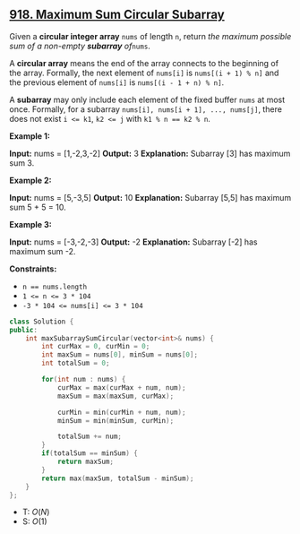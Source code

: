 ## [918\. Maximum Sum Circular Subarray](https://leetcode.com/problems/maximum-sum-circular-subarray/)

Given a **circular integer array** `nums` of length `n`, return _the maximum possible sum of a non-empty **subarray** of_`nums`.

A **circular array** means the end of the array connects to the beginning of the array. Formally, the next element of `nums[i]` is `nums[(i + 1) % n]` and the previous element of `nums[i]` is `nums[(i - 1 + n) % n]`.

A **subarray** may only include each element of the fixed buffer `nums` at most once. Formally, for a subarray `nums[i], nums[i + 1], ..., nums[j]`, there does not exist `i <= k1`, `k2 <= j` with `k1 % n == k2 % n`.

**Example 1:**

**Input:** nums = \[1,-2,3,-2\]
**Output:** 3
**Explanation:** Subarray \[3\] has maximum sum 3.

**Example 2:**

**Input:** nums = \[5,-3,5\]
**Output:** 10
**Explanation:** Subarray \[5,5\] has maximum sum 5 + 5 = 10.

**Example 3:**

**Input:** nums = \[-3,-2,-3\]
**Output:** -2
**Explanation:** Subarray \[-2\] has maximum sum -2.

**Constraints:**

- `n == nums.length`
- `1 <= n <= 3 * 104`
- `-3 * 104 <= nums[i] <= 3 * 104`

```cpp
class Solution {
public:
    int maxSubarraySumCircular(vector<int>& nums) {
        int curMax = 0, curMin = 0;
        int maxSum = nums[0], minSum = nums[0];
        int totalSum = 0;

        for(int num : nums) {
            curMax = max(curMax + num, num);
            maxSum = max(maxSum, curMax);

            curMin = min(curMin + num, num);
            minSum = min(minSum, curMin);

            totalSum += num;
        }
        if(totalSum == minSum) {
            return maxSum;
        }
        return max(maxSum, totalSum - minSum);
    }
};
```

- T: $O(N)$
- S: $O(1)$
